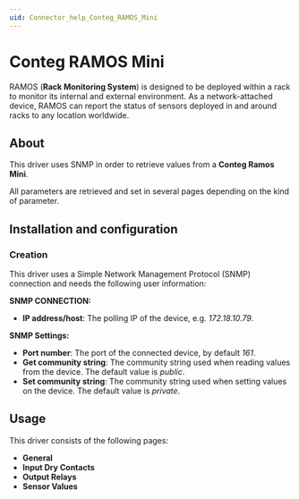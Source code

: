 ```yaml
---
uid: Connector_help_Conteg_RAMOS_Mini
---
```


# Conteg RAMOS Mini

RAMOS (**Rack Monitoring System**) is designed to be deployed within a rack to monitor its internal and external environment. As a network-attached device, RAMOS can report the status of sensors deployed in and around racks to any location worldwide.

## About

This driver uses SNMP in order to retrieve values from a **Conteg Ramos Mini**.

All parameters are retrieved and set in several pages depending on the kind of parameter.

## Installation and configuration

### Creation

This driver uses a Simple Network Management Protocol (SNMP) connection and needs the following user information:

**SNMP CONNECTION:**

- **IP address/host**: The polling IP of the device, e.g. *172.18.10.79*.

**SNMP Settings:**

- **Port number**: The port of the connected device, by default *161*.
- **Get community string**: The community string used when reading values from the device. The default value is *public*.
- **Set community string**: The community string used when setting values on the device. The default value is *private*.

## Usage

This driver consists of the following pages:

- **General**
- **Input Dry Contacts**
- **Output Relays**
- **Sensor Values**
